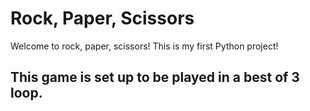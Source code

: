 # Rock, Paper, Scissors

Welcome to rock, paper, scissors! This is my first Python project!

## This game is set up to be played in a best of 3 loop.
